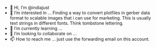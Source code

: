 - 👋 Hi, I’m @indiajust
- 👀 I’m interested in ...
Finding a way to convert plotfiles in gerber data format to scalable images that i can use for marketing.  This is usually text strings in different fonts. Think tombstone lettering.
- 🌱 I’m currently learning ...
- 💞️ I’m looking to collaborate on ...
- 📫 How to reach me ...
just use the forwarding email on this account.

<!---
indiajust/indiajust is a ✨ special ✨ repository because its `README.md` (this file) appears on your GitHub profile.
You can click the Preview link to take a look at your changes.
--->
